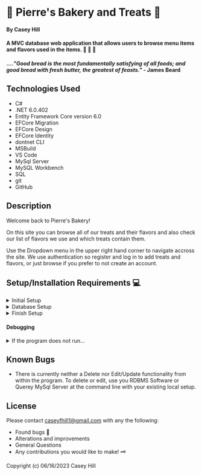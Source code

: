 # &#x1F36D; **Pierre's Bakery and Treats** &#x1F368;

#### **By Casey Hill**

#### A MVC database web application that allows users to browse menu items and flavors used in the items. &#x1F36C; &#x1F36E; &#x1F369;

#### ...._"Good bread is the most fundamentally satisfying of all foods; and good bread with fresh butter, the greatest of feasts."_ - James Beard

## **Technologies Used**

-   C#
-   .NET 6.0.402
-   Entity Framework Core version 6.0
-   EFCore Migration
-   EFCore Design
-   EFCore Identity
-   dontnet CLI
-   MSBuild
-   VS Code
-   MySql Server
-   MySQL Workbench
-   SQL
-   git
-   GitHub

## **Description**

Welcome back to Pierre's Bakery!

On this site you can browse all of our treats and their flavors and also check our list of flavors we use and which treats contain them.

Use the Dropdown menu in the upper right hand corner to navigate accross the site. We use authentication so register and log in to add treats and flavors, or just browse if you prefer to not create an account.

## **Setup/Installation Requirements** &#x1F4BB;

<details>
<summary> Initial Setup </summary>

-   Clone this repository to your local flavor.
    ```bash
    $ git clone https://github.com/0art-vandelay0/Pierres-Treats
    ```
-   Open VS Code (or your IDE of choice).
-   Open the top level directory you just cloned.
</details>

<details>
<summary> Database Setup </summary>

-   Use a MySql RDBMS like MySql Workbench to import/upload the `casey_hill.sql` file and create your database.
-   In your 'PierresTreats' Directory, create a file with the name `appsettings.json` and copy and past the following code into this file:

    <pre><code>{
        "ConnectionStrings": {
            "DefaultConnection": "Server=localhost;Port=3306;database=pierres-treats;uid=[YOUR-UID];pwd=[YOUR-PASSWORD];"
        }
    }
    </code></pre>

-   Use your personal UID and Password for your db connection and make sure you remove the brackets currently in place.
</details>

<details>
<summary> Finish Setup </summary>

-   In your terminal:

    From your root folder, change directory to PierresTreats.

    ```bash
    $ cd PierresTreats
    ```

    And enter the following commands:

    ```bash
    $ dotnet build
    ```

    ```bash
    $ dotnet run
    ```

    (or `dotnet watch run` to view and see edits in real time).

-   A web page will automatically open in your browser
-   Use the navigation at the bottom of the page to view Treats or Flavors (both will be empty to start)
-   Follow the links based on what every your needs are.
</details>

#### Debugging

<details>
<summary> If the program does not run...</summary>

-   Check that you have the appropriate packages installed to run dotnet
    -   In your Terminal, enter the following commands:<br>
        ```bash
        $ dotnet tool install --global dotnet-ef --version 6.0.0
        ```
        ```bash
        $ dotnet add package Microsoft.EntityFrameworkCore -v 6.0.0
        ```
        ```bash
        $ dotnet add package Pomelo.EntityFrameworkCore.MySql -v 6.0.0
        ```
-   Try creating a `global.json` file in the PierresTreats dir that contains the following code to override the default version, if your version exceeds .NET 6.0:<br>
    <pre><code>{
        "sdk": {
            "version": "6.0.402"
        }
    }
    </code></pre>

    </details>

## **Known Bugs**

-   There is currently neither a Delete nor Edit/Update functionality from within the program.
    To delete or edit, use you RDBMS Software or Querey MySql Server at the command line with your existing local setup.

## License

Please contact [caseyfhill1@gmail.com](mailto:caseyfhill1@gmail.com?subject=Hello%20Casey,&body=You%20are%20amazing...) with any the following:

-   Found bugs &#x1F41E;
-   Alterations and improvements
-   General Questions
-   Any contributions you would like to make! &#x1F5DD;

Copyright (c) 06/16/2023 Casey Hill
